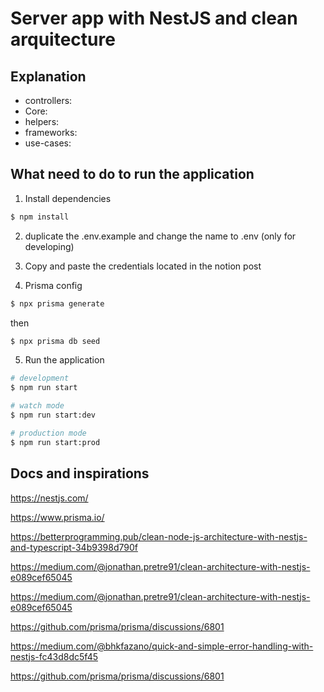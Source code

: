 # Server app with NestJS and clean arquitecture

## Explanation

- controllers: 
- Core:
- helpers:
- frameworks:
- use-cases:

## What need to do to run the application

1) Install dependencies

```bash
$ npm install
```

2) duplicate the .env.example and change the name to .env (only for developing)

3) Copy and paste the credentials located in the notion post

4) Prisma config

```bash
$ npx prisma generate
```

then

```bash
$ npx prisma db seed
```

5) Run the application

```bash
# development
$ npm run start

# watch mode
$ npm run start:dev

# production mode
$ npm run start:prod
```

## Docs and inspirations

https://nestjs.com/

https://www.prisma.io/

https://betterprogramming.pub/clean-node-js-architecture-with-nestjs-and-typescript-34b9398d790f

https://medium.com/@jonathan.pretre91/clean-architecture-with-nestjs-e089cef65045

https://medium.com/@jonathan.pretre91/clean-architecture-with-nestjs-e089cef65045

https://github.com/prisma/prisma/discussions/6801

https://medium.com/@bhkfazano/quick-and-simple-error-handling-with-nestjs-fc43d8dc5f45

https://github.com/prisma/prisma/discussions/6801
